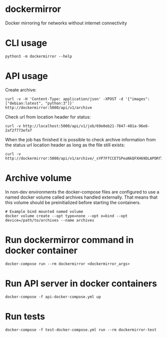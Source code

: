 # dockermirror
Docker mirroring for networks without internet connectivity

# CLI usage

    python3 -m dockermirror --help

# API usage
Create archive:

    curl -v -H 'Content-Type: application/json' -XPOST -d '{"images": ["debian:latest", "python:3"]}' http://dockermirror:5000/api/v1/archive

Check url from location header for status:

    curl -v http://localhost:5000/api/v1/job/69e0eb21-7847-481a-96e6-2af2f773efa7

When the job has finished it is possible to check archive information from the status url location header as long as the file still exists:

    curl -v http://dockermirror:5000/api/v1/archive/_sYP7FfCCETSPeaNkQFXH69DLAPORf7ly2EhpGSQ1Ak.tar

# Archive volume
In non-dev environments the docker-compose files are configured to use a named docker volume called archives handled externally. That means that this volume should be preinitialized before starting the containers.

    # Example bind mounted named volume
    docker volume create --opt type=none --opt o=bind --opt device=/path/to/archives --name archives

# Run dockermirror command in docker container

    docker-compose run --rm dockermirror <dockermirror_args>

# Run API server in docker containers

    docker-compose -f api-docker-compose.yml up

# Run tests

    docker-compose -f test-docker-compose.yml run --rm dockermirror-test

